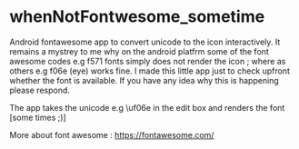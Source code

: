 # whenNotFontwesome_sometime
Android fontawesome app to convert unicode to the icon interactively.
It remains a mystrey to me why on the android platfrm some of the font awesome codes e.g f571 fonts simply does  not 
render the icon ; where as others e.g f06e (eye)  works fine.
I made this little app just to check upfront whether the font is available.
If you have any idea why this is happening please respond.

The app takes the unicode e.g \uf06e in the edit box and renders the font [some times ;)] 

More about font awesome : https://fontawesome.com/


